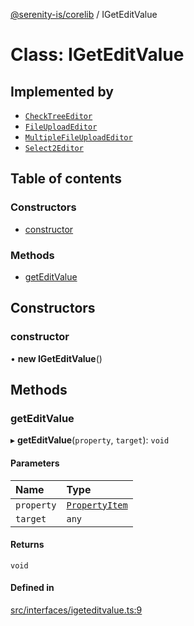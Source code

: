 [@serenity-is/corelib](../README.md) / IGetEditValue

# Class: IGetEditValue

## Implemented by

- [`CheckTreeEditor`](CheckTreeEditor.md)
- [`FileUploadEditor`](FileUploadEditor.md)
- [`MultipleFileUploadEditor`](MultipleFileUploadEditor.md)
- [`Select2Editor`](Select2Editor.md)

## Table of contents

### Constructors

- [constructor](IGetEditValue.md#constructor)

### Methods

- [getEditValue](IGetEditValue.md#geteditvalue)

## Constructors

### constructor

• **new IGetEditValue**()

## Methods

### getEditValue

▸ **getEditValue**(`property`, `target`): `void`

#### Parameters

| Name | Type |
| :------ | :------ |
| `property` | [`PropertyItem`](../interfaces/PropertyItem.md) |
| `target` | `any` |

#### Returns

`void`

#### Defined in

[src/interfaces/igeteditvalue.ts:9](https://github.com/serenity-is/serenity/blob/master/packages/corelib/src/interfaces/igeteditvalue.ts#L9)

